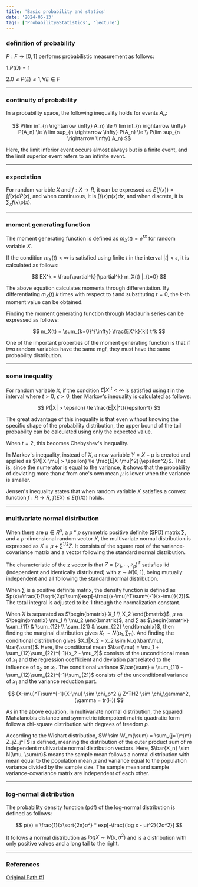 ```yaml
---
title: 'Basic probability and statics'
date: '2024-05-13'
tags: ['Probability&Statistics', 'lecture']
---
```


### definition of probability

$P : F \rightarrow [0, 1]$ performs probabilistic measurement as follows:

1.$P(\Omega)=1$

2.$0 \le P(E) \le 1, \forall E \in F$

---

### continuity of probability

In a probability space, the following inequality holds for events $A_n$:

$$
P(lim inf_{n \rightarrow \infty} A_n) \le \\
lim inf_{n \rightarrow \infty} P(A_n) \le \\
lim sup_{n \rightarrow \infty} P(A_n) \le \\
P(lim sup_{n \rightarrow \infty} A_n)
$$

Here, the limit inferior event occurs almost always but is a finite event, and the limit superior event refers to an infinite event.

---

### expectation

For random variable $X$ and $f : X \rightarrow R$, it can be expressed as $E(f(x)) = \int f(x)dP(x)$, and when continuous, it is $\int f(x)p(x)dx$, and when discrete, it is $\sum_x f(x)p(x)$.

---

### moment generating function

The moment generating function is defined as $m_X(t) = e^{tX}$ for random variable $X$.

If the condition $m_X(t) < \infty$ is satisfied using finite $t$ in the interval $|t| < \epsilon$, it is calculated as follows:

$$
EX^k = \frac{\partial^k}{\partial^k} m_X(t) |_{t=0}
$$

The above equation calculates moments through differentiation. By differentiating $m_X(t)$ $k$ times with respect to $t$ and substituting $t=0$, the $k$-th moment value can be obtained.

Finding the moment generating function through Maclaurin series can be expressed as follows:

$$
m_X(t) = \sum_{k=0}^{\infty} \frac{EX^k}{k!} t^k
$$

One of the important properties of the moment generating function is that if two random variables have the same mgf, they must have the same probability distribution.

---

### some inequality

For random variable $X$, if the condition $E|X|^t < \infty$ is satisfied using $t$ in the interval where $t > 0$, $\epsilon > 0$, then Markov's inequality is calculated as follows:

$$
P(|X| > \epsilon) \le \frac{E|X|^t}{\epsilon^t}
$$

The great advantage of this inequality is that even without knowing the specific shape of the probability distribution, the upper bound of the tail probability can be calculated using only the expected value.

When $t=2$, this becomes Chebyshev's inequality.

In Markov's inequality, instead of $X$, a new variable $Y = X-\mu$ is created and applied as $P(|X-\mu| > \epsilon) \le \frac{E|X-\mu|^2}{\epsilon^2}$. That is, since the numerator is equal to the variance, it shows that the probability of deviating more than $\epsilon$ from one's own mean $\mu$ is lower when the variance is smaller.

Jensen's inequality states that when random variable $X$ satisfies a convex function $f : R \rightarrow R$, $f(EX) \le E(f(X))$ holds.

---

### multivariate normal distribution

When there are $\mu \in R^p$, a $p*p$ symmetric positive definite (SPD) matrix $\sum$, and a $p$-dimensional random vector $X$, the multivariate normal distribution is expressed as $X=\mu + \sum^{1/2} Z$. It consists of the square root of the variance-covariance matrix and a vector following the standard normal distribution.

The characteristic of the z vector is that $Z = (z_1, ..., z_p)^T$ satisfies iid (independent and identically distributed) with $z \sim N(0,1)$, being mutually independent and all following the standard normal distribution.

When $\sum$ is a positive definite matrix, the density function is defined as $p(x)=\frac{1}{\sqrt{2\pi\sum}}exp[-\frac{(x-\mu)^T\sum^{-1}(x-\mu)}{2}]$. The total integral is adjusted to be 1 through the normalization constant.

When $X$ is separated as $\begin{bmatrix} X_1 \\ X_2 \end{bmatrix}$, $\mu$ as $\begin{bmatrix} \mu_1 \\ \mu_2 \end{bmatrix}$, and $\sum$ as $\begin{bmatrix} \sum_{11} & \sum_{12} \\ \sum_{21} & \sum_{22} \end{bmatrix}$, then finding the marginal distribution gives $X_1 \sim N(\mu_1, \sum_{11})$. And finding the conditional distribution gives $X_1|X_2 = x_2 \sim N_q(\bar{\mu}, \bar{\sum})$. Here, the conditional mean $\bar{\mu} = \mu_1 + \sum_{12}\sum_{22}^{-1}(x_2 - \mu_2)$ consists of the unconditional mean of $x_1$ and the regression coefficient and deviation part related to the influence of $x_2$ on $x_1$. The conditional variance $\bar{\sum} = \sum_{11} - \sum_{12}\sum_{22}^{-1}\sum_{21}$ consists of the unconditional variance of $x_1$ and the variance reduction part.

$$
(X-\mu)^T\sum^{-1}(X-\mu) \sim \chi_p^2 \\
Z^THZ \sim \chi_\gamma^2, (\gamma = tr(H))
$$

As in the above equation, in multivariate normal distribution, the squared Mahalanobis distance and symmetric idempotent matrix quadratic form follow a chi-square distribution with degrees of freedom $p$.

According to the Wishart distribution, $W \sim W_m(\sum) = \sum_{j=1}^{m} Z_jZ_j^T$ is defined, meaning the distribution of the outer product sum of $m$ independent multivariate normal distribution vectors. Here, $\bar{X_n} \sim N(\mu, \sum/n)$ means the sample mean follows a normal distribution with mean equal to the population mean $\mu$ and variance equal to the population variance divided by the sample size. The sample mean and sample variance-covariance matrix are independent of each other.

---

### log-normal distribution

The probability density function (pdf) of the log-normal distribution is defined as follows:

$$
p(x) = \frac{1}{x\sqrt{2π}σ²} * exp[-\frac{(log x - μ)^2}{2σ^2}]
$$

It follows a normal distribution as $log X \sim N(\mu, \sigma^2)$ and is a distribution with only positive values and a long tail to the right.

---

### References

[Original Path #1](https://www.dropbox.com/scl/fi/buhj2z45ghs4wzclvagom/Chap4-probStat.pdf?rlkey=7lxxfr6m7sgwsc62k870oinkd&e=1&dl=0)



